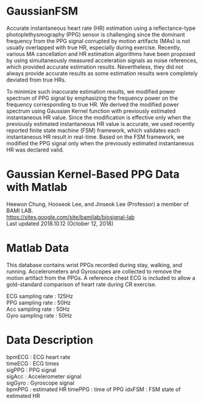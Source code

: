 # GaussianFSM
Accurate instantaneous heart rate (HR) estimation using a reflectance-type photoplethysmography (PPG) sensor is challenging since the dominant frequency from the PPG signal corrupted by motion artifacts (MAs) is not usually overlapped with true HR, especially during exercise. Recently, various MA cancellation and HR estimation algorithms have been proposed by using simultaneously measured acceleration signals as noise references, which provided accurate estimation results. Nevertheless, they did not always provide accurate results as some estimation results were completely deviated from true HRs. 

To minimize such inaccurate estimation results, we modified power spectrum of PPG signal by emphasizing the frequency power on the frequency corresponding to true HR. We derived the modified power spectrum using Gaussian Kernel function with previously estimated instantaneous HR value. Since the modification is effective only when the previously estimated instantaneous HR value is accurate, we used recently reported finite state machine (FSM) framework, which validates each instantaneous HR result in real-time. Based on the FSM framework, we modified the PPG signal only when the previously estimated instantaneous HR was declared valid. 


Gaussian Kernel-Based PPG Data with Matlab
==================================================
Heewon Chung, Hooseok Lee, and Jinseok Lee (Professor) a member of BAMI LAB.   
https://sites.google.com/site/bamilab/biosignal-lab   
Last updated 2018.10.12 (October 12, 2018)

Matlab Data
==================================================
This database contains wrist PPGs recorded during stay, walking, and running.
Accelerometers and Gyroscopes are collected to remove the motion artifact from the PPGs.
A reference chest ECG is included to allow a gold-standard comparison of heart rate during CR exercise.

ECG sampling rate : 125Hz   
PPG sampling rate : 50Hz  
Acc sampling rate : 50Hz  
Gyro sampling rate : 50Hz   

Data Description
==================================================
bpmECG    : ECG heart rate  
timeECG   : ECG times   
sigPPG    : PPG signal  
sigAcc    : Accelerometer signal  
sigGyro   : Gyroscope signal  
bpmPPG    : estimated HR
timePPG   : time of PPG
idxFSM    : FSM state of estimated HR
